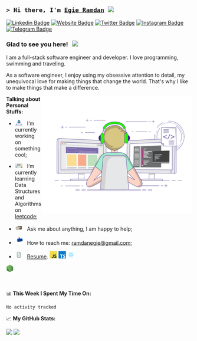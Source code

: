 ### <samp>&gt; Hi there, I'm <a href="https://ramdanegie.netlify.app" target="_blank">Egie Ramdan</a> <img src="https://media.giphy.com/media/hvRJCLFzcasrR4ia7z/giphy.gif" width="25"> </samp>

[![Linkedin Badge](https://img.shields.io/badge/-LinkedIn-0e76a8?style=flat-square&logo=Linkedin&logoColor=white)](https://www.linkedin.com/in/egie-ramdan-832101102/)
[![Website Badge](https://img.shields.io/badge/Website-3b5998?style=flat-square&logo=google-chrome&logoColor=white)](https://)
[![Twitter Badge](https://img.shields.io/badge/-Twitter-00acee?style=flat-square&logo=Twitter&logoColor=white)](https://twitter.com/EgieRamdan)
[![Instagram Badge](https://img.shields.io/badge/-Instagram-e4405f?style=flat-square&logo=Instagram&logoColor=white)](https://instagram.com/egieramdan)
[![Telegram Badge](https://img.shields.io/badge/-Telegram-0088cc?style=flat-square&logo=Telegram&logoColor=white)](https://t.me/egieramdan)

### Glad to see you here! &nbsp; ![](https://visitor-badge.glitch.me/badge?page_id=ramdanegie.ramdanegie)

I am a full-stack software engineer and developer. I love programming, swimming and traveling.

As a software engineer, I enjoy using my obsessive attention to detail, my unequivocal love for making things that change the world. That's why I like to make things that make a difference.

<img align="right" alt="GIF" src="https://github.com/ramdanegie/ramdanegie/blob/main/assets/coding.gif?raw=true" width="408" height="318" />
  

**Talking about Personal Stuffs:**

- <img src="https://github.com/ramdanegie/ramdanegie/blob/main/assets/developer.gif?raw=true" width="21" />&nbsp;&nbsp; I’m currently working on something cool;
- <img src="https://github.com/ramdanegie/ramdanegie/blob/main/assets/lightning.gif?raw=true" width="21" />&nbsp;&nbsp; I’m currently learning Data Structures and Algorithms on [leetcode](https://leetcode.com/ramdanegie);
- <img src="https://github.com/ramdanegie/ramdanegie/blob/main/assets/message.gif?raw=true" width="21" />&nbsp;&nbsp; Ask me about anything, I am happy to help;

- <img src="https://github.com/ramdanegie/ramdanegie/blob/main/assets/letterbox.gif?raw=true" width="21" />&nbsp;&nbsp; How to reach me: ramdanegie@gmail.com;
- <img src="https://github.com/ramdanegie/ramdanegie/blob/main/assets/doc.gif?raw=true" width="21" />&nbsp;&nbsp; [Resume](https://github.com/ramdanegie/ramdanegie/Resume.pdf).
<code><img height="20" alt="javascript" src="https://raw.githubusercontent.com/github/explore/80688e429a7d4ef2fca1e82350fe8e3517d3494d/topics/javascript/javascript.png"></code>
<code><img height="20" alt="typescript" src="https://raw.githubusercontent.com/github/explore/80688e429a7d4ef2fca1e82350fe8e3517d3494d/topics/typescript/typescript.png"></code>
<code><img height="20" alt="react" src="https://raw.githubusercontent.com/github/explore/80688e429a7d4ef2fca1e82350fe8e3517d3494d/topics/react/react.png"></code>

<code><img height="20" alt="nodejs" src="https://raw.githubusercontent.com/github/explore/80688e429a7d4ef2fca1e82350fe8e3517d3494d/topics/nodejs/nodejs.png"></code>    

</br>

📊 **This Week I Spent My Time On:**
<!--START_SECTION:waka-->

```text
No activity tracked
```

<!--END_SECTION:waka-->


📈 **My GitHub Stats:**

<p>
  <img height="180em" src="https://github-readme-stats.vercel.app/api?username=ramdanegie&show_icons=true&hide_border=true&count_private=true&include_all_commits=true" />
  <img height="180em" src="https://github-readme-stats.vercel.app/api/top-langs/?username=ramdanegie&exclude_repo=KNN-Image-Classification&show_icons=true&hide_border=true&layout=compact&langs_count=8"/>
</p>
